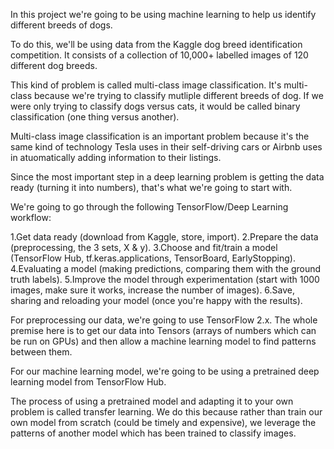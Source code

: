 In this project we're going to be using machine learning to help us identify different breeds of dogs.

To do this, we'll be using data from the Kaggle dog breed identification competition. It consists of a collection of 10,000+ labelled images of 120 different dog breeds.

This kind of problem is called multi-class image classification. It's multi-class because we're trying to classify mutliple different breeds of dog. If we were only trying to classify dogs versus cats, it would be called binary classification (one thing versus another).

Multi-class image classification is an important problem because it's the same kind of technology Tesla uses in their self-driving cars or Airbnb uses in atuomatically adding information to their listings.

Since the most important step in a deep learning problem is getting the data ready (turning it into numbers), that's what we're going to start with.

We're going to go through the following TensorFlow/Deep Learning workflow:

1.Get data ready (download from Kaggle, store, import).
2.Prepare the data (preprocessing, the 3 sets, X & y).
3.Choose and fit/train a model (TensorFlow Hub, tf.keras.applications, TensorBoard, EarlyStopping).
4.Evaluating a model (making predictions, comparing them with the ground truth labels).
5.Improve the model through experimentation (start with 1000 images, make sure it works, increase the number of images).
6.Save, sharing and reloading your model (once you're happy with the results).

For preprocessing our data, we're going to use TensorFlow 2.x. The whole premise here is to get our data into Tensors (arrays of numbers which can be run on GPUs) 
and then allow a machine learning model to find patterns between them.

For our machine learning model, we're going to be using a pretrained deep learning model from TensorFlow Hub.

The process of using a pretrained model and adapting it to your own problem is called transfer learning. We do this because rather than train our own model from scratch (could be timely and expensive), we leverage the patterns of another model which has been trained to classify images.
